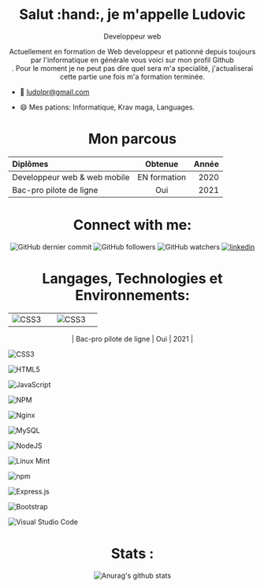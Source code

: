 <h1 align="center">Salut :hand:, je m'appelle Ludovic</h1>
<p align="center">Developpeur web</p>

<center>

Actuellement en formation de Web developpeur et pationné depuis toujours par l'informatique en générale vous voici sur mon profil Github<br>. Pour le moment je ne peut pas dire quel sera m'a specialité, j'actualiserai cette partie une fois m'a formation terminée.

</center>

- :email: ludolpr@gmail.com

- :smile: Mes pations: Informatique, Krav maga, Languages.


<h1 align="center">Mon parcous</h1>

<div align="center">

| Diplômes                    | Obtenue          |  Année  |
| :---                        | :----:           |    ---: |
| Developpeur web & web mobile| EN formation     | 2020    |
| Bac-pro pilote de ligne     | Oui              | 2021    |

</div>


<h1 align="center">Connect with me:</h1>

<div align="center">

![GitHub dernier commit](liens)
![GitHub followers](liens)
![GitHub watchers](liens)
 [![linkedin](https://img.shields.io/badge/linkedin-0A66C2?style=for-the-badge&logo=linkedin&logoColor=white&style=social)](https://www.linkedin.com/in/ludovic-leprout-7b1635244/)

</div>


<h1 align="center">Langages, Technologies et Environnements:</h1>
<div align="center">

|                    |            |    |   |
| :---                        | :----:           | :----: |    ---: |
| ![CSS3](https://img.shields.io/badge/css3-%231572B6.svg?style=for-the-badge&logo=css3&logoColor=white)|     | ![CSS3](https://img.shields.io/badge/css3-%231572B6.svg?style=for-the-badge&logo=css3&logoColor=white)  |

| Bac-pro pilote de ligne     | Oui              | 2021    |

</div>

![CSS3](https://img.shields.io/badge/css3-%231572B6.svg?style=for-the-badge&logo=css3&logoColor=white) 

![HTML5](https://img.shields.io/badge/html5-%23E34F26.svg?style=for-the-badge&logo=html5&logoColor=white) <br>

![JavaScript](https://img.shields.io/badge/javascript-%23323330.svg?style=for-the-badge&logo=javascript&logoColor=%23F7DF1E) <br>

![NPM](https://img.shields.io/badge/NPM-%23000000.svg?style=for-the-badge&logo=npm&logoColor=white)<br>

![Nginx](https://img.shields.io/badge/nginx-%23009639.svg?style=for-the-badge&logo=nginx&logoColor=white)

![MySQL](https://img.shields.io/badge/mysql-%2300f.svg?style=for-the-badge&logo=mysql&logoColor=white)

![NodeJS](https://img.shields.io/badge/node.js-6DA55F?style=for-the-badge&logo=node.js&logoColor=white)

![Linux Mint](https://img.shields.io/badge/Linux%20Mint-87CF3E?style=for-the-badge&logo=Linux%20Mint&logoColor=white)

![npm](https://img.shields.io/npm/v/git?color=orange&label=git&logo=git&style=for-the-badge)
<!-- ![Figma](https://img.shields.io/badge/figma-%23F24E1E.svg?style=for-the-badge&logo=figma&logoColor=white) -->
![Express.js](https://img.shields.io/badge/express.js-%23404d59.svg?style=for-the-badge&logo=express&logoColor=%2361DAFB)
<!-- ![Electron.js](https://img.shields.io/badge/Electron-191970?style=for-the-badge&logo=Electron&logoColor=white) -->
![Bootstrap](https://img.shields.io/badge/bootstrap-%23563D7C.svg?style=for-the-badge&logo=bootstrap&logoColor=white)
<!-- ![Vue.js](https://img.shields.io/badge/vuejs-%2335495e.svg?style=for-the-badge&logo=vuedotjs&logoColor=%234FC08D) -->
![Visual Studio Code](https://img.shields.io/badge/Visual%20Studio%20Code-0078d7.svg?style=for-the-badge&logo=visual-studio-code&logoColor=white)

</div>

<h1 align="center">Stats :</h1>

<div align="center">
 
![Anurag's github stats](https://github-readme-stats.vercel.app/api?username=ludolpr&theme=chartreuse-dark&show_icons=true)
 
 </div>
